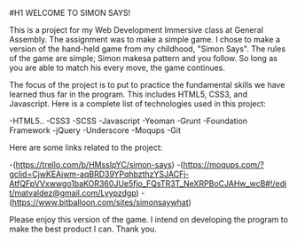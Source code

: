 #H1 WELCOME TO SIMON SAYS!

This is a project for my Web Development Immersive class at General Assembly. 
The assignment was to make a simple game. I chose to make a version of the hand-held game from my childhood, "Simon Says".
The rules of the game are simple; Simon makesa pattern and you follow. So long as you are able to match his every move, the game
continues.

The focus of the project is to put to practice the fundamental skills we have learned thus far in the program. This includes
HTML5, CSS3, and Javascript. Here is a complete list of technologies used in this project:

-HTML5..
-CSS3
-SCSS
-Javascript
-Yeoman
-Grunt
-Foundation Framework
-jQuery 
-Underscore
-Moqups
-Git

Here are some links related to the project:

 -(https://trello.com/b/HMssIpYC/simon-says)
 -(https://moqups.com/?gclid=CjwKEAjwm-aqBRD39YPqhbzthzYSJACFj-AtfQFpVVxwwgo1baKOR360JUe5fjo_FQsTR3T_NeXRPBoCJAHw_wcB#!/edit/matvaldez@gmail.com/Lyypzdgp)
 -(https://www.bitballoon.com/sites/simonsaywhat)

Please enjoy this version of the game. I intend on developing the program to make the best product I can.
Thank you.



